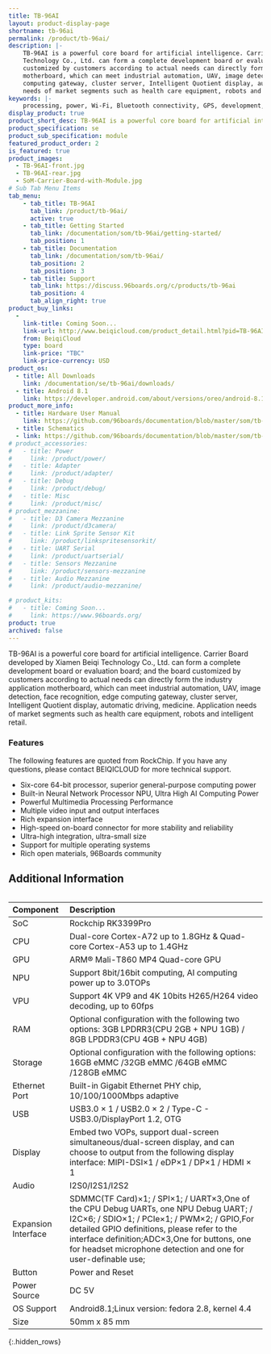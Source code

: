 ```yaml
---
title: TB-96AI
layout: product-display-page
shortname: tb-96ai
permalink: /product/tb-96ai/
description: |-
    TB-96AI is a powerful core board for artificial intelligence. Carrier Board developed by Xiamen Beiqi
    Technology Co., Ltd. can form a complete development board or evaluation board; and the board
    customized by customers according to actual needs can directly form the industry application
    motherboard, which can meet industrial automation, UAV, image detection, face recognition, edge
    computing gateway, cluster server, Intelligent Quotient display, automatic driving, medicine. Application
    needs of market segments such as health care equipment, robots and intelligent retail.
keywords: |-
    processing, power, Wi-Fi, Bluetooth connectivity, GPS, development, board, mid-tier, Qualcomm, APQ8016E, processor, low cost, Product, Development, Platform
display_product: true
product_short_desc: TB-96AI is a powerful core board for artificial intelligence.
product_specification: se
product_sub_specification: module
featured_product_order: 2
is_featured: true
product_images:
  - TB-96AI-front.jpg
  - TB-96AI-rear.jpg
  - SoM-Carrier-Board-with-Module.jpg
# Sub Tab Menu Items
tab_menu:
    - tab_title: TB-96AI
      tab_link: /product/tb-96ai/
      active: true
    - tab_title: Getting Started
      tab_link: /documentation/som/tb-96ai/getting-started/
      tab_position: 1
    - tab_title: Documentation
      tab_link: /documentation/som/tb-96ai/
      tab_position: 2
      tab_position: 3
    - tab_title: Support
      tab_link: https://discuss.96boards.org/c/products/tb-96ai
      tab_position: 4
      tab_align_right: true
product_buy_links:
  -
    link-title: Coming Soon...
    link-url: http://www.beiqicloud.com/product_detail.html?pid=TB-96AI
    from: BeiqiCloud
    type: board
    link-price: "TBC"
    link-price-currency: USD
product_os:
  - title: All Downloads
    link: /documentation/se/tb-96ai/downloads/
  - title: Android 8.1
    link: https://developer.android.com/about/versions/oreo/android-8.1
product_more_info:
  - title: Hardware User Manual
    link: https://github.com/96boards/documentation/blob/master/som/tb-96ai/hardware-docs/files/tb-96ai-hardware-user-manual.pdf
  - title: Schematics
  - link: https://github.com/96boards/documentation/blob/master/som/tb-96ai/hardware-docs/files/avenger96-schematics.pdf
# product_accessories:
#   - title: Power
#     link: /product/power/
#   - title: Adapter
#     link: /product/adapter/
#   - title: Debug
#     link: /product/debug/
#   - title: Misc
#     link: /product/misc/
# product_mezzanine:
#   - title: D3 Camera Mezzanine
#     link: /product/d3camera/
#   - title: Link Sprite Sensor Kit
#     link: /product/linkspritesensorkit/
#   - title: UART Serial
#     link: /product/uartserial/
#   - title: Sensors Mezzanine
#     link: /product/sensors-mezzanine
#   - title: Audio Mezzanine
#     link: /product/audio-mezzanine/

# product_kits:
#   - title: Coming Soon...
#     link: https://www.96boards.org/
product: true
archived: false
---
```

TB-96AI is a powerful core board for artificial intelligence. Carrier Board developed by Xiamen Beiqi Technology Co., Ltd. can form a complete development board or evaluation board; and the board customized by customers according to actual needs can directly form the industry application motherboard, which can meet industrial automation, UAV, image detection, face recognition, edge computing gateway, cluster server, Intelligent Quotient display, automatic driving, medicine. Application needs of market segments such as health care equipment, robots and intelligent retail.

### Features

The following features are quoted from RockChip. If you have any questions, please contact BEIQICLOUD for more technical support.

- Six-core 64-bit processor, superior general-purpose computing power
- Built-in Neural Network Processor NPU, Ultra High AI Computing Power
- Powerful Multimedia Processing Performance
- Multiple video input and output interfaces
- Rich expansion interface
- High-speed on-board connector for more stability and reliability
- Ultra-high integration, ultra-small size
- Support for multiple operating systems
- Rich open materials, 96Boards community

## Additional Information
<div style="overflow-x:scroll;" markdown="1">

|   Component          |   Description |
|:---------------------|:--------------|
|  SoC                 | Rockchip RK3399Pro              |
|  CPU                 | Dual-core Cortex-A72 up to 1.8GHz & Quad-core Cortex-A53 up to 1.4GHz                                     |
|  GPU                 | ARM® Mali-T860 MP4 Quad-core GPU                                                                          |
|  NPU                 | Support 8bit/16bit computing, AI computing power up to 3.0TOPs                                            |
|  VPU                 | Support 4K VP9 and 4K 10bits H265/H264 video decoding, up to 60fps                                                               |
|  RAM                 | Optional configuration with the following two options: 3GB LPDRR3(CPU 2GB + NPU 1GB) / 8GB LPDDR3(CPU 4GB + NPU 4GB)   |
|  Storage             | Optional configuration with the following options: 16GB eMMC /32GB eMMC /64GB eMMC /128GB eMMC         |
|  Ethernet Port       | Built-in Gigabit Ethernet PHY chip, 10/100/1000Mbps adaptive                                                                    |
|  USB                 | USB3.0 × 1 / USB2.0 × 2 / Type-C - USB3.0/DisplayPort 1.2, OTG                                   |
|  Display             | Embed two VOPs, support dual-screen simultaneous/dual-screen display, and can choose to output from the following display interface: MIPI-DSI×1 / eDP×1 / DP×1 / HDMI × 1 |
|  Audio               | I2S0/I2S1/I2S2                                                                                             |
|  Expansion Interface | SDMMC(TF Card)×1; / SPI×1; / UART×3,One of the CPU Debug UARTs, one NPU Debug UART; / I2C×6; / SDIO×1; / PCIe×1; / PWM×2; / GPIO,For detailed GPIO definitions, please refer to the interface definition;ADC×3,One for buttons, one for headset microphone detection and one for user-definable use;                                        |
|  Button              | Power and Reset                                                                                                        |
|  Power Source        | DC 5V                                              |
|  OS Support          | Android8.1;Linux version: fedora 2.8, kernel 4.4|
|  Size                | 50mm x 85 mm                                                                                                            |
{:.hidden_rows}
</div>